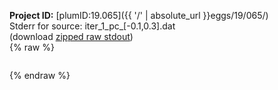 **Project ID:** [plumID:19.065]({{ '/' | absolute_url }}eggs/19/065/)  
Stderr for source:  iter_1_pc_[-0.1,0.3].dat   
(download [zipped raw stdout](iter_1_pc_[-0.1,0.3].dat.plumed.stdout.txt.zip))  
{% raw %}
<pre>
</pre>
{% endraw %}
